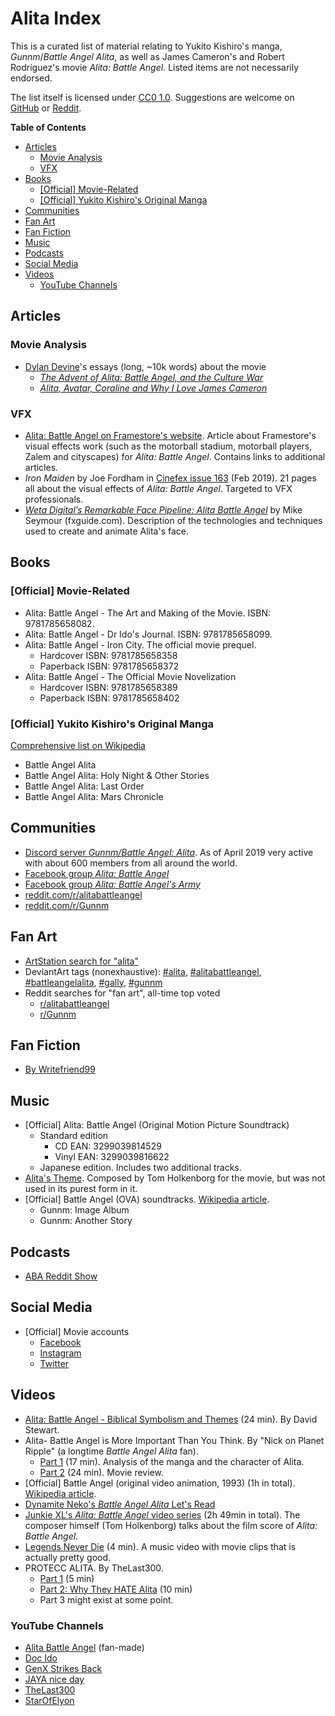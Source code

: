 Alita Index
===========

This is a curated list of material relating to Yukito Kishiro's manga, *Gunnm*/*Battle Angel Alita*, as well as James Cameron's and Robert Rodríguez's movie *Alita: Battle Angel*. Listed items are not necessarily endorsed.

The list itself is licensed under [CC0 1.0](https://creativecommons.org/publicdomain/zero/1.0/legalcode.txt). Suggestions are welcome on [GitHub](https://github.com/Caeglathatur/alita-index/issues) or [Reddit](https://old.reddit.com/r/Gunnm/comments/bbjyj4/alita_index_a_curated_list_of_material_relating/).

**Table of Contents**

- [Articles](#articles)
  - [Movie Analysis](#movie-analysis)
  - [VFX](#vfx)
- [Books](#books)
  - [[Official] Movie-Related](#official-movie-related)
  - [[Official] Yukito Kishiro's Original Manga](#official-yukito-kishiros-original-manga)
- [Communities](#communities)
- [Fan Art](#fan-art)
- [Fan Fiction](#fan-fiction)
- [Music](#music)
- [Podcasts](#podcasts)
- [Social Media](#social-media)
- [Videos](#videos)
  - [YouTube Channels](#youtube-channels)

Articles
--------

### Movie Analysis

- [Dylan Devine](https://www.writingislikelife.com/)'s essays (long, ~10k words) about the movie
  - [*The Advent of Alita: Battle Angel, and the Culture War*](https://www.writingislikelife.com/2019/03/the-advent-of-alita-battle-angel-and.html)
  - [*Alita, Avatar, Coraline and Why I Love James Cameron*](https://www.writingislikelife.com/2019/04/alita-avatar-coraline-and-why-i-love.html)

### VFX

- [Alita: Battle Angel on Framestore's website](https://www.framestore.com/work/alita-battle-angel). Article about Framestore's visual effects work (such as the motorball stadium, motorball players, Zalem and cityscapes) for *Alita: Battle Angel*. Contains links to additional articles.
- *Iron Maiden* by Joe Fordham in [Cinefex issue 163](https://www.cinefex.com/backissues/issue163.htm) (Feb 2019). 21 pages all about the visual effects of *Alita: Battle Angel*. Targeted to VFX professionals.
- [*Weta Digital’s Remarkable Face Pipeline: Alita Battle Angel*](https://www.fxguide.com/featured/weta-digitals-remarkable-face-pipeline-alita-battle-angel/) by Mike Seymour (fxguide.com). Description of the technologies and techniques used to create and animate Alita's face.

Books
-----

### [Official] Movie-Related

- Alita: Battle Angel - The Art and Making of the Movie. ISBN: 9781785658082.
- Alita: Battle Angel - Dr Ido's Journal. ISBN: 9781785658099.
- Alita: Battle Angel - Iron City. The official movie prequel.
  - Hardcover ISBN: 9781785658358
  - Paperback ISBN: 9781785658372
- Alita: Battle Angel - The Official Movie Novelization
  - Hardcover ISBN: 9781785658389
  - Paperback ISBN: 9781785658402

### [Official] Yukito Kishiro's Original Manga

[Comprehensive list on Wikipedia](https://en.wikipedia.org/wiki/List_of_Battle_Angel_Alita_chapters)

- Battle Angel Alita
- Battle Angel Alita: Holy Night & Other Stories
- Battle Angel Alita: Last Order
- Battle Angel Alita: Mars Chronicle

Communities
-----------

- [Discord server *Gunnm/Battle Angel: Alita*](https://discord.gg/BNj2rUP). As of April 2019 very active with about 600 members from all around the world.
- [Facebook group *Alita: Battle Angel*](https://www.facebook.com/groups/209407343095593/)
- [Facebook group *Alita: Battle Angel's Army*](https://www.facebook.com/groups/396667764422707/)
- [reddit.com/r/alitabattleangel](https://www.reddit.com/r/alitabattleangel/)
- [reddit.com/r/Gunnm](https://www.reddit.com/r/Gunnm/)

Fan Art
-------

- [ArtStation search for "alita"](https://www.artstation.com/search?q=alita)
- DeviantArt tags (nonexhaustive): [#alita](https://www.deviantart.com/tag/alita), [#alitabattleangel](https://www.deviantart.com/tag/alitabattleangel), [#battleangelalita](https://www.deviantart.com/tag/battleangelalita), [#gally](https://www.deviantart.com/tag/gally), [#gunnm](https://www.deviantart.com/tag/gunnm)
- Reddit searches for "fan art", all-time top voted
  - [r/alitabattleangel](https://www.reddit.com/r/alitabattleangel/search?q=fan+art&restrict_sr=on&sort=top&t=all)
  - [r/Gunnm](https://www.reddit.com/r/Gunnm/search?q=fan+art&restrict_sr=on&sort=top&t=all)

Fan Fiction
-----------

- [By Writefriend99](https://pastebin.com/u/writefriend99)

Music
-----

- [Official] Alita: Battle Angel (Original Motion Picture Soundtrack)
  - Standard edition
    - CD EAN: 3299039814529
    - Vinyl EAN: 3299039816622
  - Japanese edition. Includes two additional tracks.
- [Alita's Theme](https://youtu.be/HLfloz6NWwQ?t=419). Composed by Tom Holkenborg for the movie, but was not used in its purest form in it.
- [Official] Battle Angel (OVA) soundtracks. [Wikipedia article](https://en.wikipedia.org/wiki/Battle_Angel_(OVA)#Soundtracks).
    - Gunnm: Image Album
    - Gunnm: Another Story

Podcasts
--------

- [ABA Reddit Show](https://abaredditshow.podbean.com/)

Social Media
------------

- [Official] Movie accounts
  - [Facebook](https://www.facebook.com/AlitaMovie)
  - [Instagram](https://www.instagram.com/AlitaMovie/)
  - [Twitter](https://twitter.com/AlitaMovie)

Videos
------

- [Alita: Battle Angel - Biblical Symbolism and Themes](https://www.youtube.com/watch?v=NNIWiCY2HmY) (24 min). By David Stewart.
- Alita- Battle Angel is More Important Than You Think. By "Nick on Planet Ripple" (a longtime *Battle Angel Alita* fan).
  - [Part 1](https://www.youtube.com/watch?v=RJ6dBpT4JcE) (17 min). Analysis of the manga and the character of Alita.
  - [Part 2](https://www.youtube.com/watch?v=cCiefCg1z-w) (24 min). Movie review.
- [Official] Battle Angel (original video animation, 1993) (1h in total). [Wikipedia article](https://en.wikipedia.org/wiki/Battle_Angel_(OVA)).
- [Dynamite Neko's *Battle Angel Alita* Let's Read](https://www.youtube.com/playlist?list=PLPWUQIdNDVU5NN1Pv85CtcgYTybDSZxZB)
- [Junkie XL's *Alita: Battle Angel* video series](https://www.youtube.com/playlist?list=PLvuwMx8BoqdUbGDPgm2aqtbBpjug11iFc) (2h 49min in total). The composer himself (Tom Holkenborg) talks about the film score of *Alita: Battle Angel*.
- [Legends Never Die](https://www.youtube.com/watch?v=G0yCiaxMcfo) (4 min). A music video with movie clips that is actually pretty good.
- PROTECC ALITA. By TheLast300.
  - [Part 1](https://www.youtube.com/watch?v=RB8I7vSw1FI) (5 min)
  - [Part 2: Why They HATE Alita](https://www.youtube.com/watch?v=8eFxsVqffCg) (10 min)
  - Part 3 might exist at some point.

### YouTube Channels

- [Alita Battle Angel](https://www.youtube.com/channel/UChZ2hQPWPQAlDTk-67z2Pww) (fan-made)
- [Doc Ido](https://www.youtube.com/channel/UCqeFRqda27r7IZfUsxkg1hw)
- [GenX Strikes Back](https://www.youtube.com/channel/UCiE0u9MQFw1lFn7PWqgA9DQ)
- [JAYA nice day](https://www.youtube.com/channel/UCuya22CZB8CVdM_osO2i9zw)
- [TheLast300](https://www.youtube.com/channel/UCRtAIk7o92YXDcbxgKk8rMQ)
- [StarOfElyon](https://www.youtube.com/channel/UC1jFLGc_OVIcAOaMKOXYxVw)
